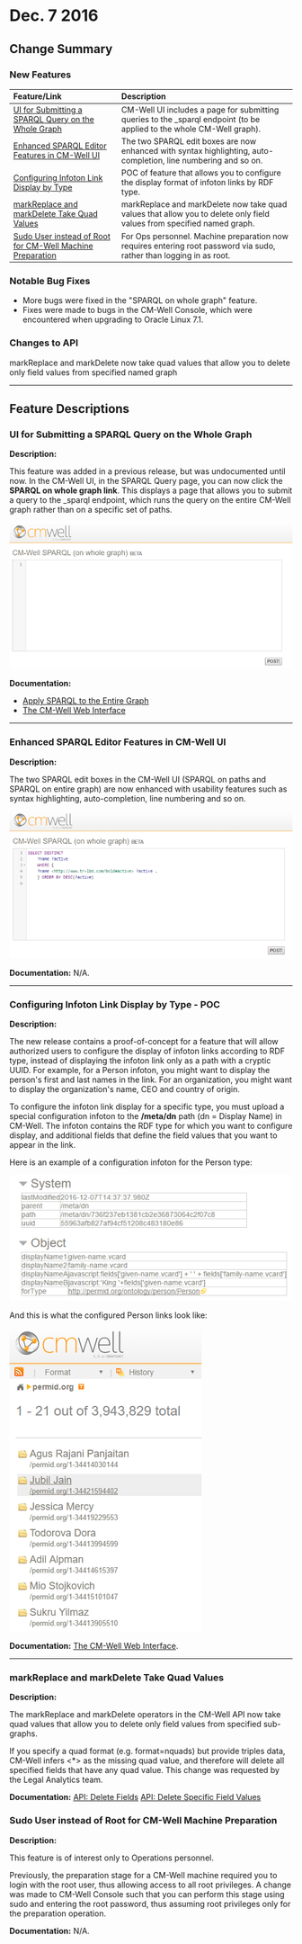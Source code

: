 # Dec. 7 2016


## Change Summary

### New Features

Feature/Link | Description
:-------------|:-----------
[UI for Submitting a SPARQL Query on the Whole Graph](#hdr1) | CM-Well UI includes a page for submitting queries to the _sparql endpoint (to be applied to the whole CM-Well graph).
[Enhanced SPARQL Editor Features in CM-Well UI](#hdr2) | The two SPARQL edit boxes are now enhanced with syntax highlighting, auto-completion, line numbering and so on.
[Configuring Infoton Link Display by Type](#hdr3) | POC of feature that allows you to configure the display format of infoton links by RDF type.
[markReplace and markDelete Take Quad Values](#hdr4) | markReplace and markDelete now take quad values that allow you to delete only field values from specified named graph.
[Sudo User instead of Root for CM-Well Machine Preparation](#hdr5) | For Ops personnel. Machine preparation now requires entering root password via sudo, rather than logging in as root.

### Notable Bug Fixes

* More bugs were fixed in the "SPARQL on whole graph" feature.
* Fixes were made to bugs in the CM-Well Console, which were encountered when upgrading to Oracle Linux 7.1.  

### Changes to API	

markReplace and markDelete now take quad values that allow you to delete only field values from specified named graph

------------------------------

## Feature Descriptions

<a name="hdr1"></a>
### UI for Submitting a SPARQL Query on the Whole Graph

**Description:**

This feature was added in a previous release, but was undocumented until now. In the CM-Well UI, in the SPARQL Query page, you can now click the **SPARQL on whole graph link**. This displays a page that allows you to submit a query to the _sparql endpoint, which runs the query on the entire CM-Well graph rather than on a specific set of paths.

<img src="../../_Images/ui-sparql-on-whole-graph.png"/>

**Documentation:** 
* [Apply SPARQL to the Entire Graph](../../APIReference/Query/API.Query.ApplySPARQLToEntireGraph.md)
* [The CM-Well Web Interface](../../WebInterface/CM-WellWebInterface.md)

----------

<a name="hdr2"></a>
### Enhanced SPARQL Editor Features in CM-Well UI

**Description:**

The two SPARQL edit boxes in the CM-Well UI (SPARQL on paths and SPARQL on entire graph) are now enhanced with usability features such as syntax highlighting, auto-completion, line numbering and so on. 

<img src="../../_Images/ui-sparql-editor-features.png"/>

**Documentation:** N/A.

----------

<a name="hdr3"></a>
### Configuring Infoton Link Display by Type - POC

**Description:**

The new release contains a proof-of-concept for a feature that will allow authorized users to configure the display of infoton links according to RDF type, instead of displaying the infoton link only as a path with a cryptic UUID. For example, for a Person infoton, you might want to display the person's first and last names in the link. For an organization, you might want to display the organization's name, CEO and country of origin.

To configure the infoton link display for a specific type, you must upload a special configuration infoton to the **/meta/dn** path (dn = Display Name) in CM-Well. The infoton contains the RDF type for which you want to configure display, and additional fields that define the field values that you want to appear in the link.

Here is an example of a configuration infoton for the Person type:

<img src="../../_Images/infoton-link-configuration-for-person.png"/>

And this is what the configured Person links look like:

<img src="../../_Images/configured-person-links.png"/>

**Documentation:** [The CM-Well Web Interface](../../WebInterface/CM-WellWebInterface.md).

----------

<a name="hdr4"></a>
### markReplace and markDelete Take Quad Values

**Description:**

The markReplace and markDelete operators in the CM-Well API now take quad values that allow you to delete only field values from specified sub-graphs.

If you specify a quad format (e.g. format=nquads) but provide triples data, CM-Well infers <*> as the missing quad value, and therefore will delete all specified fields that have any quad value. This change was requested by the Legal Analytics team.

**Documentation:** 
[API: Delete Fields](../../APIReference/Update/API.Update.DeleteFields.md)
[API: Delete Specific Field Values](../../APIReference/Update/API.Update.DeleteOrReplaceValuesInNamedSubGraph.md)

<a name="hdr5"></a>
### Sudo User instead of Root for CM-Well Machine Preparation

**Description:**

This feature is of interest only to Operations personnel. 

Previously, the preparation stage for a CM-Well machine required you to login with the root user, thus allowing access to all root privileges. A change was made to CM-Well Console such that you can perform this stage using sudo and entering the root password, thus assuming root privileges only for the preparation operation.

**Documentation:** N/A.


